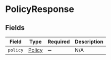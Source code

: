 # PolicyResponse


## Fields

| Field                                   | Type                                    | Required                                | Description                             |
| --------------------------------------- | --------------------------------------- | --------------------------------------- | --------------------------------------- |
| `policy`                                | [Policy](../../models/shared/Policy.md) | :heavy_minus_sign:                      | N/A                                     |